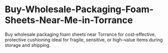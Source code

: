 # Buy-Wholesale-Packaging-Foam-Sheets-Near-Me-in-Torrance
Buy wholesale packaging foam sheets near Torrance for cost-effective, protective cushioning ideal for fragile, sensitive, or high-value items during storage and shipping.
